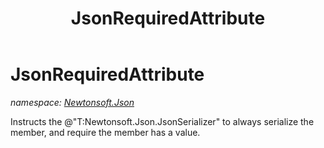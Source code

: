 ﻿---
title: JsonRequiredAttribute
---

# JsonRequiredAttribute
_namespace: [Newtonsoft.Json](N-Newtonsoft.Json.html)_

Instructs the @"T:Newtonsoft.Json.JsonSerializer" to always serialize the member, and require the member has a value.




